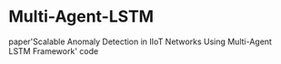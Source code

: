 # Multi-Agent-LSTM
 paper'Scalable Anomaly Detection in IIoT Networks Using Multi-Agent LSTM Framework' code

